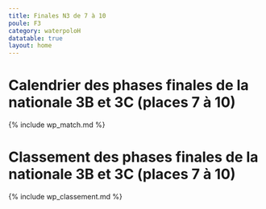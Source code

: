 ```yaml
---
title: Finales N3 de 7 à 10
poule: F3
category: waterpoloH
datatable: true
layout: home
---
```


# Calendrier des phases finales de la nationale 3B et 3C (places 7 à 10)

{% include wp_match.md %}

# Classement des phases finales de la nationale 3B et 3C (places 7 à 10)

{% include wp_classement.md %}